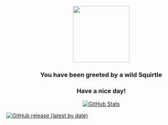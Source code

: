 
<p align="center">
    <img src="https://raw.githubusercontent.com/PokeAPI/sprites/master/sprites/pokemon/7.png" width="150" height="150">
</p>
<h3 align="center">You have been greeted by a wild <b>Squirtle</b></h3>
<h3 align="center">Have a nice day!</h3>
<p align="center">
  <a href="https://github.com/HermanSoukup">
    <img alt="GitHub Stats" src="https://github-readme-stats.vercel.app/api?username=HermanSoukup&hide=issues&hide_title=true&include_all_commits=true&bg_color=30,e96443,904e95&title_color=fff&text_color=fff" />
    </a>
</p>
<p align="center">

[![GitHub release (latest by date)](https://img.shields.io/github/v/release/HermanSoukup/Nano-Openwrt?style=for-the-badge&label=Download)](https://github.com/HermanSoukup/Nano-Openwrt/releases)

</p>       
